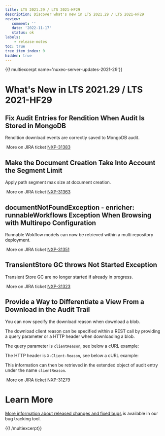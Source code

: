 ```yaml
---
title: LTS 2021.29 / LTS 2021-HF29
description: Discover what's new in LTS 2021.29 / LTS 2021-HF29
review:
   comment: ''
   date: '2022-11-17'
   status: ok
labels:
    - release-notes
toc: true
tree_item_index: 0
hidden: true
---
```


{{! multiexcerpt name='nuxeo-server-updates-2021-29'}}
# What's New in LTS 2021.29 / LTS 2021-HF29

## Fix Audit Entries for Rendition When Audit Is Stored in MongoDB

Rendition download events are correctly saved to MongoDB audit.

<i class="fa fa-long-arrow-right" aria-hidden="true"></i>&nbsp;More on JIRA ticket [NXP-31383](https://jira.nuxeo.com/browse/NXP-31383)

## Make the Document Creation Take Into Account the Segment Limit

Apply path segment max size at document creation.

<i class="fa fa-long-arrow-right" aria-hidden="true"></i>&nbsp;More on JIRA ticket [NXP-31363](https://jira.nuxeo.com/browse/NXP-31363)

## documentNotFoundException - enricher: runnableWorkflows Exception When Browsing with Multirepo Configuration

Runnable Wokflow models can now be retrieved within a multi repository deployment.

<i class="fa fa-long-arrow-right" aria-hidden="true"></i>&nbsp;More on JIRA ticket [NXP-31351](https://jira.nuxeo.com/browse/NXP-31351)

## TransientStore GC throws Not Started Exception

Transient Store GC are no longer started if already in progress.

<i class="fa fa-long-arrow-right" aria-hidden="true"></i>&nbsp;More on JIRA ticket [NXP-31323](https://jira.nuxeo.com/browse/NXP-31323)

## Provide a Way to Differentiate a View From a Download in the Audit Trail

You can now specify the download reason when download a blob.

The download client reason can be specified within a REST call by providing a query parameter or a HTTP header when downloading a blob.

The query parameter is `clientReason`, see below a cURL example:

The HTTP header is `X-Client-Reason`, see below a cURL example:

This information can then be retrieved in the extended object of audit entry under the name `clientReason`.

<i class="fa fa-long-arrow-right" aria-hidden="true"></i>&nbsp;More on JIRA ticket [NXP-31279](https://jira.nuxeo.com/browse/NXP-31279)


# Learn More

[More information about released changes and fixed bugs](https://jira.nuxeo.com/secure/ReleaseNote.jspa?projectId=10011&version=21879) is available in our bug tracking tool.

{{! /multiexcerpt}}
